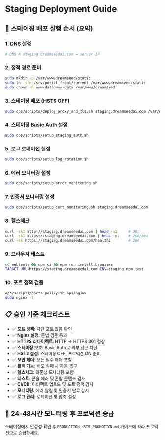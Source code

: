 # Staging Deployment Guide

## 🚀 스테이징 배포 실행 순서 (요약)

### 1. DNS 설정
```bash
# DNS A staging.dreamseedai.com → server IP
```

### 2. 정적 경로 준비
```bash
sudo mkdir -p /var/www/dreamseed/static
sudo ln -sfn /srv/portal_front/current /var/www/dreamseed/static
sudo chown -R www-data:www-data /var/www/dreamseed
```

### 3. 스테이징 배포 (HSTS OFF)
```bash
sudo ops/scripts/deploy_proxy_and_tls.sh staging.dreamseedai.com /var/www/dreamseed/static http://127.0.0.1:8000/ off
```

### 4. 스테이징 Basic Auth 설정
```bash
sudo ops/scripts/setup_staging_auth.sh
```

### 5. 로그 로테이션 설정
```bash
sudo ops/scripts/setup_log_rotation.sh
```

### 6. 에러 모니터링 설정
```bash
sudo ops/scripts/setup_error_monitoring.sh
```

### 7. 인증서 모니터링 설정
```bash
sudo ops/scripts/setup_cert_monitoring.sh staging.dreamseedai.com
```

### 8. 헬스체크
```bash
curl -skI http://staging.dreamseedai.com | head -n1     # 301
curl -skI https://staging.dreamseedai.com | head -n1    # 200/304
curl -sk https://staging.dreamseedai.com/healthz        # 200
```

### 9. 브라우저 테스트
```bash
cd webtests && npm ci && npm run install:browsers
TARGET_URL=https://staging.dreamseedai.com ENV=staging npm test
```

### 10. 포트 정책 검증
```bash
ops/scripts/ports_policy.sh ops/nginx
sudo nginx -t
```

## 📋 승인 기준 체크리스트

- ✅ **포트 정책**: 차단 포트 없음 확인
- ✅ **Nginx 설정**: 문법 검증 통과
- ✅ **HTTPS 리다이렉트**: HTTP → HTTPS 301 정상
- ✅ **스테이징 보호**: Basic Auth로 외부 접근 차단
- ✅ **HSTS 설정**: 스테이징 OFF, 프로덕션 ON 준비
- ✅ **보안 헤더**: 모든 필수 헤더 포함
- ✅ **롤백 기능**: 배포 실패 시 자동 복구
- ✅ **헬스체크**: 의존성 모니터링 포함
- ✅ **테스트**: 콘솔 에러 및 혼합 콘텐츠 검사
- ✅ **CI/CD**: 아티팩트 업로드 및 포트 정책 검사
- ✅ **모니터링**: 에러 알림 및 인증서 만료 감시
- ✅ **로그 관리**: 로테이션 및 압축 설정

## 🎯 24-48시간 모니터링 후 프로덕션 승급

스테이징에서 안정성 확인 후 `PRODUCTION_HSTS_PROMOTION.md` 가이드에 따라 프로덕션으로 승급하세요.
